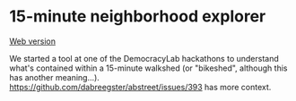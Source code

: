 # 15-minute neighborhood explorer

[Web version](abstreet.s3-website.us-east-2.amazonaws.com/dev/fifteen_min/)

We started a tool at one of the DemocracyLab hackathons to understand what's
contained within a 15-minute walkshed (or "bikeshed", although this has another
meaning...). <https://github.com/dabreegster/abstreet/issues/393> has more
context.
